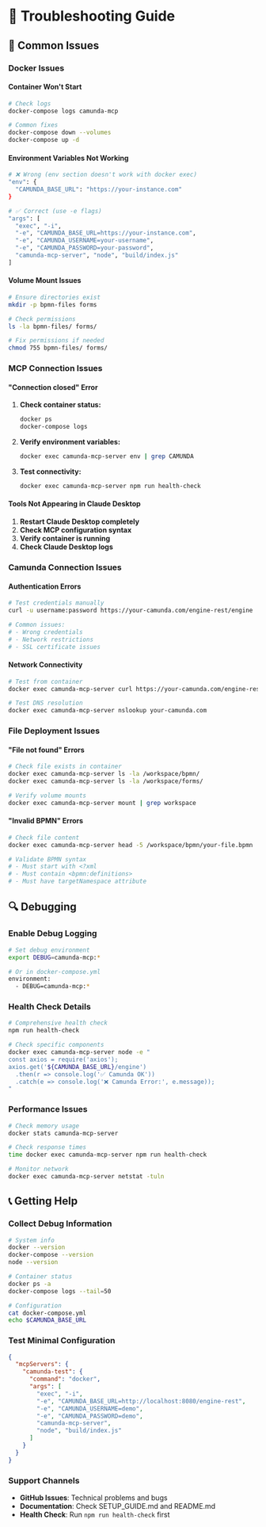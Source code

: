 # 🔧 Troubleshooting Guide

## 🚨 Common Issues

### Docker Issues

#### Container Won't Start
```bash
# Check logs
docker-compose logs camunda-mcp

# Common fixes
docker-compose down --volumes
docker-compose up -d
```

#### Environment Variables Not Working
```bash
# ❌ Wrong (env section doesn't work with docker exec)
"env": {
  "CAMUNDA_BASE_URL": "https://your-instance.com"
}

# ✅ Correct (use -e flags)
"args": [
  "exec", "-i",
  "-e", "CAMUNDA_BASE_URL=https://your-instance.com",
  "-e", "CAMUNDA_USERNAME=your-username", 
  "-e", "CAMUNDA_PASSWORD=your-password",
  "camunda-mcp-server", "node", "build/index.js"
]
```

#### Volume Mount Issues
```bash
# Ensure directories exist
mkdir -p bpmn-files forms

# Check permissions
ls -la bpmn-files/ forms/

# Fix permissions if needed
chmod 755 bpmn-files/ forms/
```

### MCP Connection Issues

#### "Connection closed" Error
1. **Check container status:**
   ```bash
   docker ps
   docker-compose logs
   ```

2. **Verify environment variables:**
   ```bash
   docker exec camunda-mcp-server env | grep CAMUNDA
   ```

3. **Test connectivity:**
   ```bash
   docker exec camunda-mcp-server npm run health-check
   ```

#### Tools Not Appearing in Claude Desktop
1. **Restart Claude Desktop completely**
2. **Check MCP configuration syntax**
3. **Verify container is running**
4. **Check Claude Desktop logs**

### Camunda Connection Issues

#### Authentication Errors
```bash
# Test credentials manually
curl -u username:password https://your-camunda.com/engine-rest/engine

# Common issues:
# - Wrong credentials
# - Network restrictions
# - SSL certificate issues
```

#### Network Connectivity
```bash
# Test from container
docker exec camunda-mcp-server curl https://your-camunda.com/engine-rest/engine

# Test DNS resolution
docker exec camunda-mcp-server nslookup your-camunda.com
```

### File Deployment Issues

#### "File not found" Errors
```bash
# Check file exists in container
docker exec camunda-mcp-server ls -la /workspace/bpmn/
docker exec camunda-mcp-server ls -la /workspace/forms/

# Verify volume mounts
docker exec camunda-mcp-server mount | grep workspace
```

#### "Invalid BPMN" Errors
```bash
# Check file content
docker exec camunda-mcp-server head -5 /workspace/bpmn/your-file.bpmn

# Validate BPMN syntax
# - Must start with <?xml
# - Must contain <bpmn:definitions>
# - Must have targetNamespace attribute
```

## 🔍 Debugging

### Enable Debug Logging
```bash
# Set debug environment
export DEBUG=camunda-mcp:*

# Or in docker-compose.yml
environment:
  - DEBUG=camunda-mcp:*
```

### Health Check Details
```bash
# Comprehensive health check
npm run health-check

# Check specific components
docker exec camunda-mcp-server node -e "
const axios = require('axios');
axios.get('${CAMUNDA_BASE_URL}/engine')
  .then(r => console.log('✅ Camunda OK'))
  .catch(e => console.log('❌ Camunda Error:', e.message));
"
```

### Performance Issues
```bash
# Check memory usage
docker stats camunda-mcp-server

# Check response times
time docker exec camunda-mcp-server npm run health-check

# Monitor network
docker exec camunda-mcp-server netstat -tuln
```

## 📞 Getting Help

### Collect Debug Information
```bash
# System info
docker --version
docker-compose --version
node --version

# Container status
docker ps -a
docker-compose logs --tail=50

# Configuration
cat docker-compose.yml
echo $CAMUNDA_BASE_URL
```

### Test Minimal Configuration
```json
{
  "mcpServers": {
    "camunda-test": {
      "command": "docker",
      "args": [
        "exec", "-i",
        "-e", "CAMUNDA_BASE_URL=http://localhost:8080/engine-rest",
        "-e", "CAMUNDA_USERNAME=demo",
        "-e", "CAMUNDA_PASSWORD=demo",
        "camunda-mcp-server",
        "node", "build/index.js"
      ]
    }
  }
}
```

### Support Channels
- **GitHub Issues**: Technical problems and bugs
- **Documentation**: Check SETUP_GUIDE.md and README.md
- **Health Check**: Run `npm run health-check` first
